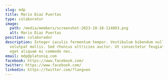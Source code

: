 ```yaml
---
slug: mdp
title: Mario Diaz Puertas
type: colaborator
image:
  path: /media/members/screenshot-2023-10-18-114803.png
  alt: Mario Diaz Puertas
position: colaborador
description: Integer iaculis fermentum tempor. Vestibulum bibendum nulla vel
  volutpat mollis. Sed rhoncus ultricies auctor. Ut consectetur feugiat turpis,
  eget aliquam mi commodo nec.
email: mdp@platoniq.com
facebook: https://www.facebook.com/
twitter: https://www.facebook.com/
linkedin: https://twitter.com/?lang=en
---
```

